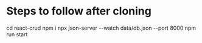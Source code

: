 # Steps to follow after cloning

cd react-crud
npm i
npx json-server --watch data/db.json --port 8000
npm run start
